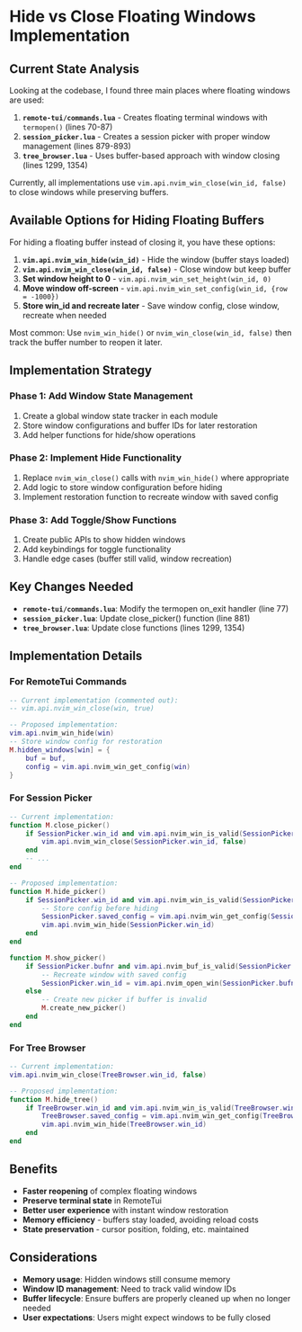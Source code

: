 # Hide vs Close Floating Windows Implementation

## Current State Analysis

Looking at the codebase, I found three main places where floating windows are used:

1. **`remote-tui/commands.lua`** - Creates floating terminal windows with `termopen()` (lines 70-87)
2. **`session_picker.lua`** - Creates a session picker with proper window management (lines 879-893) 
3. **`tree_browser.lua`** - Uses buffer-based approach with window closing (lines 1299, 1354)

Currently, all implementations use `vim.api.nvim_win_close(win_id, false)` to close windows while preserving buffers.

## Available Options for Hiding Floating Buffers

For hiding a floating buffer instead of closing it, you have these options:

1. **`vim.api.nvim_win_hide(win_id)`** - Hide the window (buffer stays loaded)
2. **`vim.api.nvim_win_close(win_id, false)`** - Close window but keep buffer
3. **Set window height to 0** - `vim.api.nvim_win_set_height(win_id, 0)`
4. **Move window off-screen** - `vim.api.nvim_win_set_config(win_id, {row = -1000})`
5. **Store win_id and recreate later** - Save window config, close window, recreate when needed

Most common: Use `nvim_win_hide()` or `nvim_win_close(win_id, false)` then track the buffer number to reopen it later.

## Implementation Strategy

### Phase 1: Add Window State Management
1. Create a global window state tracker in each module
2. Store window configurations and buffer IDs for later restoration
3. Add helper functions for hide/show operations

### Phase 2: Implement Hide Functionality
1. Replace `nvim_win_close()` calls with `nvim_win_hide()` where appropriate
2. Add logic to store window configuration before hiding
3. Implement restoration function to recreate window with saved config

### Phase 3: Add Toggle/Show Functions
1. Create public APIs to show hidden windows
2. Add keybindings for toggle functionality
3. Handle edge cases (buffer still valid, window recreation)

## Key Changes Needed

- **`remote-tui/commands.lua`**: Modify the termopen on_exit handler (line 77)
- **`session_picker.lua`**: Update close_picker() function (line 881)  
- **`tree_browser.lua`**: Update close functions (lines 1299, 1354)

## Implementation Details

### For RemoteTui Commands
```lua
-- Current implementation (commented out):
-- vim.api.nvim_win_close(win, true)

-- Proposed implementation:
vim.api.nvim_win_hide(win)
-- Store window config for restoration
M.hidden_windows[win] = {
    buf = buf,
    config = vim.api.nvim_win_get_config(win)
}
```

### For Session Picker
```lua
-- Current implementation:
function M.close_picker()
    if SessionPicker.win_id and vim.api.nvim_win_is_valid(SessionPicker.win_id) then
        vim.api.nvim_win_close(SessionPicker.win_id, false)
    end
    -- ...
end

-- Proposed implementation:
function M.hide_picker()
    if SessionPicker.win_id and vim.api.nvim_win_is_valid(SessionPicker.win_id) then
        -- Store config before hiding
        SessionPicker.saved_config = vim.api.nvim_win_get_config(SessionPicker.win_id)
        vim.api.nvim_win_hide(SessionPicker.win_id)
    end
end

function M.show_picker()
    if SessionPicker.bufnr and vim.api.nvim_buf_is_valid(SessionPicker.bufnr) then
        -- Recreate window with saved config
        SessionPicker.win_id = vim.api.nvim_open_win(SessionPicker.bufnr, true, SessionPicker.saved_config)
    else
        -- Create new picker if buffer is invalid
        M.create_new_picker()
    end
end
```

### For Tree Browser
```lua
-- Current implementation:
vim.api.nvim_win_close(TreeBrowser.win_id, false)

-- Proposed implementation:
function M.hide_tree()
    if TreeBrowser.win_id and vim.api.nvim_win_is_valid(TreeBrowser.win_id) then
        TreeBrowser.saved_config = vim.api.nvim_win_get_config(TreeBrowser.win_id)
        vim.api.nvim_win_hide(TreeBrowser.win_id)
    end
end
```

## Benefits

- **Faster reopening** of complex floating windows
- **Preserve terminal state** in RemoteTui
- **Better user experience** with instant window restoration
- **Memory efficiency** - buffers stay loaded, avoiding reload costs
- **State preservation** - cursor position, folding, etc. maintained

## Considerations

- **Memory usage**: Hidden windows still consume memory
- **Window ID management**: Need to track valid window IDs
- **Buffer lifecycle**: Ensure buffers are properly cleaned up when no longer needed
- **User expectations**: Users might expect windows to be fully closed